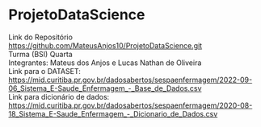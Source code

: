 # ProjetoDataScience <br/>
Link do Repositório https://github.com/MateusAnjos10/ProjetoDataScience.git <br/>
Turma (BSI) Quarta <br/>
Integrantes: Mateus dos Anjos e Lucas Nathan de Oliveira <br/>
Link para o DATASET: https://mid.curitiba.pr.gov.br/dadosabertos/sespaenfermagem/2022-09-06_Sistema_E-Saude_Enfermagem_-_Base_de_Dados.csv <br/>
Link para dicionário de dados: https://mid.curitiba.pr.gov.br/dadosabertos/sespaenfermagem/2020-08-18_Sistema_E-Saude_Enfermagem_-_Dicionario_de_Dados.csv <br/>
